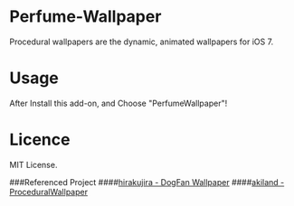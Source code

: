 Perfume-Wallpaper
=================
Procedural wallpapers are the dynamic, animated wallpapers for iOS 7.

Usage
=================
After Install this add-on, and Choose "PerfumeWallpaper"!

Licence
=================
MIT License.

###Referenced Project
####[hirakujira - DogFan Wallpaper](https://github.com/hirakujira/DogFan-Wallpaper)
####[akiland - ProceduralWallpaper](https://github.com/akiland/ProceduralWallpaper)
